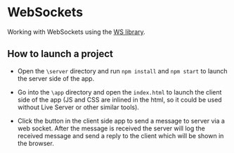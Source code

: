 # WebSockets
Working with WebSockets using the <a href="https://github.com/websockets/ws">WS library</a>.

## How to launch a project
- Open the `\server` directory and run `npm install` and `npm start` to launch the server side of the app.

- Go into the `\app` directory and open the `index.html` to launch the client side of the app (JS and CSS are inlined in the html, so it could be used without Live Server or other similar tools).

- Click the button in the client side app to send a message to server via a web socket. After the message is received the server will log the received message and send a reply to the client which will be shown in the browser.

